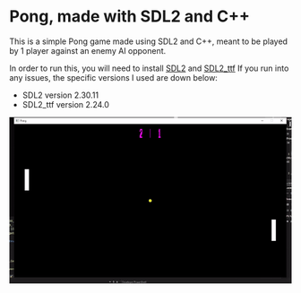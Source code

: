# Pong, made with SDL2 and C++

This is a simple Pong game made using SDL2 and C++, meant to be played by 1 player against an enemy AI opponent.

In order to run this, you will need to install [SDL2](https://github.com/libsdl-org/SDL/releases) and [SDL2_ttf](https://github.com/libsdl-org/SDL_ttf)
If you run into any issues, the specific versions I used are down below:
- SDL2 version 2.30.11
- SDL2_ttf version 2.24.0

![alt text](https://raw.githubusercontent.com/gcmaidana/SDL2-Pong/refs/heads/master/pong.gif)
